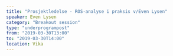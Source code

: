 ```yaml
---
title: "Prosjektledelse - ROS-analyse i praksis v/Even Lysen"
speaker: Even Lysen
category: "Breakout session"
type: "underprogrampost"
from: "2019-03-30T13:00"
to: "2019-03-30T14:00"
location: Vika
---
```

